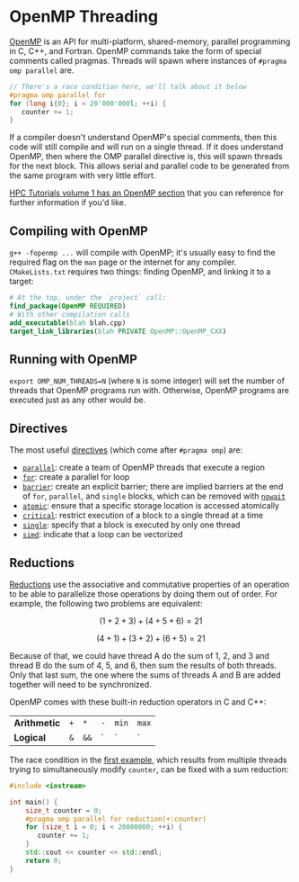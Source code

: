 ---
---

# OpenMP Threading

[OpenMP](https://www.openmp.org/) is an API for multi-platform, shared-memory, parallel programming in C, C++, and Fortran. OpenMP commands take the form of special comments called pragmas. Threads will spawn where instances of `#pragma omp parallel` are.

```c++
// There's a race condition here, we'll talk about it below
#pragma omp parallel for
for (long i{0}; i < 20'000'000l; ++i) {
   counter += 1;
}
```

If a compiler doesn't understand OpenMP's special comments, then this code will still compile and will run on a single thread. If it does understand OpenMP, then where the OMP parallel directive is, this will spawn threads for the next block. This allows serial and parallel code to be generated from the same program with very little effort.

[HPC Tutorials volume 1 has an OpenMP section](EijkhoutHPCTutorialsVol1.pdf#subsection.2.6.2) that you can reference for further information if you'd like.



## Compiling with OpenMP

`g++ -fopenmp ...` will compile with OpenMP; it's usually easy to find the required flag on the `man` page or the internet for any compiler. `CMakeLists.txt` requires two things: finding OpenMP, and linking it to a target:

```cmake
# At the top, under the `project` call:
find_package(OpenMP REQUIRED)
# With other compilation calls
add_executable(blah blah.cpp)
target_link_libraries(blah PRIVATE OpenMP::OpenMP_CXX)
```



## Running with OpenMP

`export OMP_NUM_THREADS=N` (where `N` is some integer) will set the number of threads that OpenMP programs run with. Otherwise, OpenMP programs are executed just as any other would be.



## Directives

The most useful [directives](https://www.openmp.org/spec-html/5.1/openmpch2.html#x30-290002) (which come after `#pragma omp`) are:

- [`parallel`](https://www.openmp.org/spec-html/5.1/openmpse14.html#x59-590002.6): create a team of OpenMP threads that execute a region
- [`for`](https://www.openmp.org/spec-html/5.1/openmpsu73.html#x103-1130002.16.1): create a parallel for loop
- [`barrier`](https://www.openmp.org/spec-html/5.1/openmpsu100.html#x133-1430002.19.2): create an explicit barrier; there are implied barriers at the end of `for`, `parallel`, and `single` blocks, which can be removed with [`nowait`](https://www.openmp.org/spec-html/5.2/openmpse94.html)
- [`atomic`](https://www.openmp.org/spec-html/5.1/openmpsu105.html#x138-1480002.19.7): ensure that a specific storage location is accessed atomically
- [`critical`](https://www.openmp.org/spec-html/5.1/openmpsu100.html#x133-1430002.19.2): restrict execution of a block to a single thread at a time
- [`single`](https://www.openmp.org/spec-html/5.1/openmpsu43.html#x67-670002.10.2): specify that a block is executed by only one thread
- [`simd`](https://www.openmp.org/spec-html/5.1/openmpsu49.html#x74-750002.11.5): indicate that a loop can be vectorized



## Reductions

[Reductions](https://www.openmp.org/spec-html/5.0/openmpsu107.html) use the associative and commutative properties of an operation to be able to parallelize those operations by doing them out of order. For example, the following two problems are equivalent:

$$(1 + 2 + 3) + (4 + 5 + 6) = 21$$

$$(4 + 1) + (3 + 2) + (6 + 5) = 21$$

Because of that, we could have thread A do the sum of 1, 2, and 3 and thread B do the sum of 4, 5, and 6, then sum the results of both threads. Only that last sum, the one where the sums of threads A and B are added together will need to be synchronized. 

OpenMP comes with these built-in reduction operators in C and C++:

|                |     |      |     |       |       |
| ---            | --- | ---  | --- | ---   | ---   |
| **Arithmetic** | `+` | `*`  | `-` | `min` | `max` |
| **Logical**    | `&` | `&&` | `|` | `||`  | `^`   |

The race condition in the [first example](#openmp-threading), which results from multiple threads trying to simultaneously modify `counter`, can be fixed with a sum reduction:

```c++
#include <iostream>

int main() {
    size_t counter = 0;
    #pragma omp parallel for reduction(+:counter)
    for (size_t i = 0; i < 20000000; ++i) {
       counter += 1;
    }
    std::cout << counter << std::endl;
    return 0;
}
```
